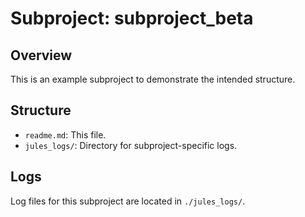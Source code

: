# Subproject: subproject_beta

## Overview

This is an example subproject to demonstrate the intended structure.

## Structure

- `readme.md`: This file.
- `jules_logs/`: Directory for subproject-specific logs.

## Logs

Log files for this subproject are located in `./jules_logs/`.
